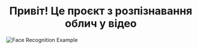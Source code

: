 <h1 align="center">
    <br>
    Привіт! Це проєкт з розпізнавання облич у відео
    <br>
</h1>
<img src="https://imgur.com/a/b10HZvO" alt="Face Recognition Example">
